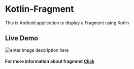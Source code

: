 # Kotlin-Fragment
This is Android application to display a Fragment using Kotlin 
## Live Demo 
![enter image description here](https://github.com/SandeepTile/Kotlin-Fragment/blob/master/live_demo.gif?raw=true)
#### For more information about fragmnet [Click](https://developer.android.com/guide/components/fragments)
